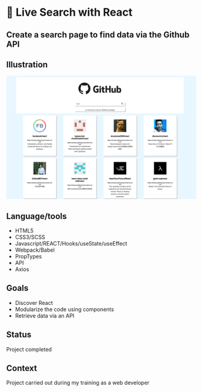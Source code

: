 # :mag_right: Live Search with React

## Create a search page to find data via the Github API

## Illustration
![Exemple](screenshot.png)

## Language/tools
- HTML5
- CSS3/SCSS
- Javascript/REACT/Hooks/useState/useEffect
- Webpack/Babel
- PropTypes
- API
- Axios

## Goals 
- Discover React
- Modularize the code using components
- Retrieve data via an API

## Status
Project completed

## Context
Project carried out during my training as a web developer
